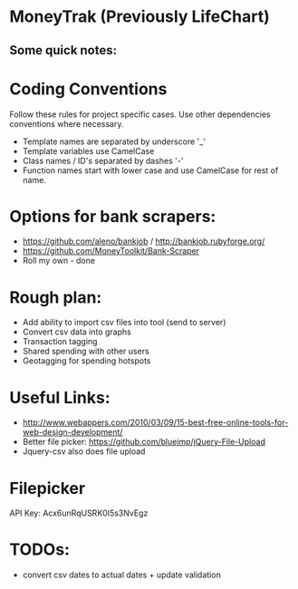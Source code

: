 # MoneyTrak (Previously LifeChart)

## Some quick notes:

# Coding Conventions

Follow these rules for project specific cases. Use other dependencies conventions where necessary.

* Template names are separated by underscore '_'
* Template variables use CamelCase
* Class names / ID's separated by dashes '-'
* Function names start with lower case and use CamelCase for rest of name.

# Options for bank scrapers:

* https://github.com/aleno/bankjob / http://bankjob.rubyforge.org/
* https://github.com/MoneyToolkit/Bank-Scraper
* Roll my own - done

# Rough plan:

* Add ability to import csv files into tool (send to server)
* Convert csv data into graphs
* Transaction tagging
* Shared spending with other users
* Geotagging for spending hotspots

# Useful Links:

* http://www.webappers.com/2010/03/09/15-best-free-online-tools-for-web-design-development/
* Better file picker: https://github.com/blueimp/jQuery-File-Upload
* Jquery-csv also does file upload

# Filepicker
API Key: Acx6unRqUSRK0I5s3NvEgz


# TODOs:
* convert csv dates to actual dates + update validation